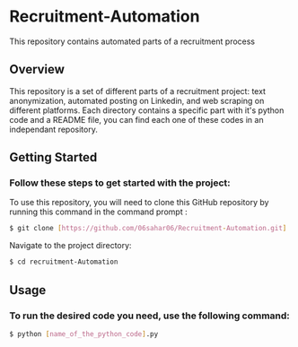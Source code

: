 # Recruitment-Automation
This repository contains automated parts of a recruitment process
## Overview

This repository is a set of different parts of a recruitment project: text anonymization, automated posting on Linkedin, and web scraping on different platforms. Each directory contains a specific part with it's python code and a README file, you can find each one of these codes in an independant repository.
## Getting Started

### Follow these steps to get started with the project:
To use this repository, you will need to clone this GitHub repository by running this command in the command prompt :
```bash
$ git clone [https://github.com/06sahar06/Recruitment-Automation.git]
```
Navigate to the project directory:
```bash 
$ cd recruitment-Automation
```

## Usage

### To run the desired code you need, use the following command:
```bash
$ python [name_of_the_python_code].py
```
